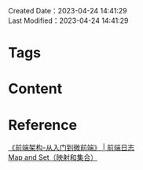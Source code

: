 Created Date：2023-04-24 14:41:29  
Last Modified：2023-04-24 14:41:29

# Tags

# Content

# Reference

[《前端架构-从入门到微前端》 | 前端日志](https://mengsixing.github.io/book/book-microfront.html)  
[Map and Set（映射和集合）](https://zh.javascript.info/map-set)
